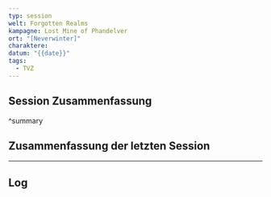 ```yaml
---
typ: session
welt: Forgotten Realms
kampagne: Lost Mine of Phandelver
ort: "[Neverwinter]"
charaktere: 
datum: "{{date}}"
tags:
  - TVZ
---
```

## Session Zusammenfassung

^summary

## Zusammenfassung der letzten Session

---

## Log